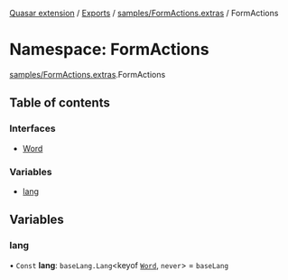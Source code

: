 [Quasar extension](../index.md) / [Exports](../modules.md) / [samples/FormActions.extras](samples_FormActions_extras.md) / FormActions

# Namespace: FormActions

[samples/FormActions.extras](samples_FormActions_extras.md).FormActions

## Table of contents

### Interfaces

- [Word](../interfaces/samples_FormActions_extras.FormActions.Word.md)

### Variables

- [lang](samples_FormActions_extras.FormActions.md#lang)

## Variables

### lang

• `Const` **lang**: `baseLang.Lang`<keyof [`Word`](../interfaces/samples_FormActions_extras.FormActions.Word.md), `never`\> = `baseLang`
